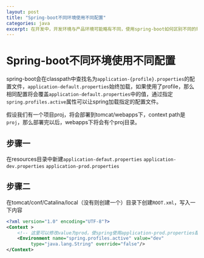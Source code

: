 ```yaml
---
layout: post
title: "Spring-boot不同环境使用不同配置"
categories: java
excerpt: 在开发中，开发环境与产品环境可能略有不同，使用spring-boot如何区别不同的环境变量呢？
---
```

# Spring-boot不同环境使用不同配置

spring-boot会在classpath中查找名为`application-{profile}.properties`的配置文件，`application-default.properties`始终加载，如果使用了profile，那么相同配置将会覆盖`application-default.properties`中的值，通过指定`spring.profiles.active`属性可以让spring加载指定的配置文件。

假设我们有一个项目proj，将会部署到tomcat/webapps下，context path是`proj`，那么部署完以后，webapps下将会有个proj目录。

## 步骤一
在resources目录中新建`application-defaut.properties` `application-dev.properties` `application-prod.properties`

## 步骤二
在tomcat/conf/Catalina/local（没有则创建一个）目录下创建`ROOT.xml`，写入一下内容

```xml
<?xml version="1.0" encoding="UTF-8"?>
<Context >
    <!-- 这里可以修改value为prod，使spring使用application-prod.properties配置，这里使用的是application-dev.properties -->
    <Environment name="spring.profiles.active" value="dev"
         type="java.lang.String" override="false"/>
</Context>

```

